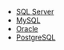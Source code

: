 
 * [SQL Server](/persistence/sql/dialect-mssql.md)
 * [MySQL](/persistence/sql/dialect-mysql.md)
 * [Oracle](/persistence/sql/dialect-oracle.md)
 * [PostgreSQL](/persistence/sql/dialect-postgresql.md)
